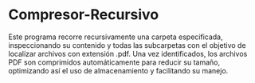 # Compresor-Recursivo
Este programa recorre recursivamente una carpeta especificada, inspeccionando su contenido y todas las subcarpetas con el objetivo de localizar archivos con extensión .pdf. Una vez identificados, los archivos PDF son comprimidos automáticamente para reducir su tamaño, optimizando así el uso de almacenamiento y facilitando su manejo.
